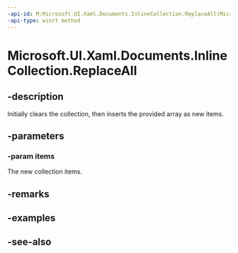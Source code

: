 ```yaml
---
-api-id: M:Microsoft.UI.Xaml.Documents.InlineCollection.ReplaceAll(Microsoft.UI.Xaml.Documents.Inline[])
-api-type: winrt method
---
```


<!-- Method syntax
public void ReplaceAll(Windows.UI.Xaml.Documents.Inline[] items)
-->

# Microsoft.UI.Xaml.Documents.InlineCollection.ReplaceAll

## -description
Initially clears the collection, then inserts the provided array as new items.

## -parameters
### -param items
The new collection items.

## -remarks

## -examples

## -see-also

